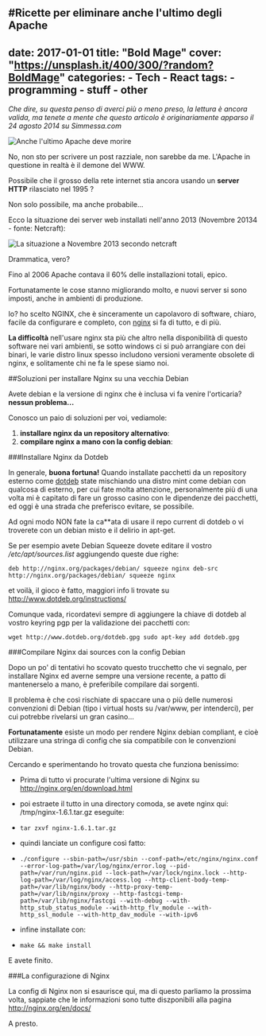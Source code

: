 #Ricette per eliminare anche l'ultimo degli Apache
---
date: 2017-01-01
title: "Bold Mage"
cover: "https://unsplash.it/400/300/?random?BoldMage"
categories: 
    - Tech
    - React
tags:
    - programming
    - stuff
    - other
---

*Che dire, su questa penso di averci più o meno preso, la lettura è ancora valida, ma tenete a mente che questo articolo è originariamente apparso il 24 agosto 2014 su Simmessa.com*

![Anche l'ultimo Apache deve morire](/tech/content/images/2014/Aug/Apache-1024x768.jpg)

No, non sto per scrivere un post razziale, non sarebbe da me. L'Apache in questione in realtà è il demone del WWW.

Possibile che il grosso della rete internet stia ancora usando un **server HTTP** rilasciato nel 1995 ?

Non solo possibile, ma anche probabile...

Ecco la situazione dei server web installati nell'anno 2013 (Novembre 20134 - fonte: Netcraft):

![La situazione a Novembre 2013 secondo netcraft](/tech/content/images/2014/Aug/wpid-graph3.png)

Drammatica, vero?

Fino al 2006 Apache contava il 60% delle installazioni totali, epico.

Fortunatamente le cose stanno migliorando molto, e nuovi server si sono imposti, anche in ambienti di produzione.

Io? ho scelto NGINX, che è sinceramente un capolavoro di software, chiaro, facile da configurare e completo, con [nginx](http://www.nginx.org) si fa di tutto, e di più.

**La difficoltà** nell'usare nginx sta più che altro nella disponibilità di questo software nei vari ambienti, se sotto windows ci si può arrangiare con dei binari, le varie distro linux spesso includono versioni veramente obsolete di nginx, e solitamente chi ne fa le spese siamo noi.

##Soluzioni per installare Nginx su una vecchia Debian

Avete debian e la versione di nginx che è inclusa vi fa venire l'orticaria? **nessun problema...**

Conosco un paio di soluzioni per voi, vediamole:

1. **installare nginx da un repository alternativo**:
2. **compilare nginx a mano con la config debian**:

###Installare Nginx da Dotdeb

In generale, **buona fortuna!** Quando installate pacchetti da un repository esterno come [dotdeb](http://www.dotdeb.org/) state mischiando una distro mint come debian con qualcosa di esterno, per cui fate molta attenzione, personalmente più di una volta mi è capitato di fare un grosso casino con le dipendenze dei pacchetti, ed oggi è una strada che preferisco evitare, se possibile.

Ad ogni modo NON fate la ca**ata di usare il repo current di dotdeb o vi troverete con un debian misto e il delirio in apt-get.

Se per esempio avete Debian Squeeze dovete editare il vostro */etc/apt/sources.list* aggiungendo queste due righe:

`deb http://nginx.org/packages/debian/ squeeze nginx
deb-src http://nginx.org/packages/debian/ squeeze nginx`

et voilà, il gioco è fatto, maggiori info li trovate su http://www.dotdeb.org/instructions/

Comunque vada, ricordatevi sempre di aggiungere la chiave di dotdeb al vostro keyring pgp per la validazione dei pacchetti con:

`wget http://www.dotdeb.org/dotdeb.gpg
sudo apt-key add dotdeb.gpg`

###Compilare Nginx dai sources con la config Debian

Dopo un po' di tentativi ho scovato questo trucchetto che vi segnalo, per installare Nginx ed averne sempre una versione recente, a patto di mantenerselo a mano, è preferibile compilare dai sorgenti.

Il problema è che così rischiate di spaccare una o più delle numerosi convenzioni di Debian (tipo i virtual hosts su /var/www, per intenderci), per cui potrebbe rivelarsi un gran casino...

**Fortunatamente** esiste un modo per rendere Nginx debian compliant, e cioè utilizzare una stringa di config che sia compatibile con le convenzioni Debian.

Cercando e sperimentando ho trovato questa che funziona benissimo:

- Prima di tutto vi procurate l'ultima versione di Nginx su http://nginx.org/en/download.html

- poi estraete il tutto in una directory comoda, se avete nginx qui: /tmp/nginx-1.6.1.tar.gz
eseguite:
- `tar zxvf nginx-1.6.1.tar.gz`

- quindi lanciate un configure così fatto:

- `./configure --sbin-path=/usr/sbin --conf-path=/etc/nginx/nginx.conf --error-log-path=/var/log/nginx/error.log --pid-path=/var/run/nginx.pid --lock-path=/var/lock/nginx.lock --http-log-path=/var/log/nginx/access.log --http-client-body-temp-path=/var/lib/nginx/body --http-proxy-temp-path=/var/lib/nginx/proxy --http-fastcgi-temp-path=/var/lib/nginx/fastcgi --with-debug --with-http_stub_status_module --with-http_flv_module --with-http_ssl_module --with-http_dav_module --with-ipv6`

- infine installate con:

- `make && make install`

E avete finito.

###La configurazione di Nginx

La config di Nginx non si esaurisce qui, ma di questo parliamo la prossima volta, sappiate che le informazioni sono tutte diszponibili alla pagina http://nginx.org/en/docs/

A presto.